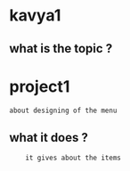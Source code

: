 # kavya1
## what is the topic ?
# project1
	about designing of the menu
## what it does ?
		it gives about the items
